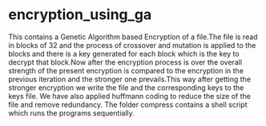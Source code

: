 # encryption_using_ga
This contains a Genetic Algorithm based Encryption of a file.The file is read in blocks of 32 and the process of crossover and mutation is applied to the blocks and there is a key generated for each block which is the key to decrypt that block.Now after the encryption process is over the overall strength of the present encryption is compared to the encryption in the previous iteration and the stronger one prevails.This way after getting the stronger encryption we write the file and the corresponding keys to the keys file.
We have also applied huffmann coding to reduce the size of the file and remove redundancy.
The folder compress contains a shell script which runs the programs sequentially.
